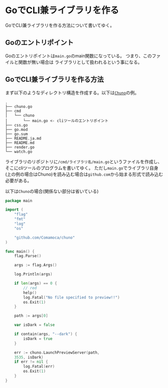 # GoでCLI兼ライブラリを作る

GoでCLI兼ライブラリを作る方法について書いてゆく。

## Goのエントリポイント

Goのエントリポイントは`main.go`のmain関数になっている。
つまり、このファイルと関数が無い場合は	ライブラリとして扱われるという事になる。

## GoでCLI兼ライブラリを作る方法

まず以下のようなディレクトリ構造を作成する。以下は[`Chuno`](https://github.com/Comamoca/chuno)の例。

```
.
├── chuno.go
├── cmd
│   └── chuno
│       └── main.go <- cliツールのエントリポイント
├── css.go
├── go.mod
├── go.sum
├── README.ja.md
├── README.md
├── render.go
└── watch.go
```

ライブラリのリポジトリに`/cmd/ライブラリ名/main.go`というファイルを作成し、そこにcliツールのプログラムを書いてゆく。
ただし`main.go`でライブラリ自身(上の例の場合はChuno)を読み込む場合は`github.com`から始まる形式で読み込む必要がある。

以下は`Chuno`の場合(関係ない部分は省いている)

```go
package main

import (
	"flag"
	"fmt"
	"log"
	"os"

	"github.com/Comamoca/chuno"
)

func main() {
	flag.Parse()

	args := flag.Args()

	log.Println(args)

	if len(args) == 0 {
		// red
		help()
		log.Fatal("No file specified to preview!!")
		os.Exit(1)
	}

	path := args[0]

	var isDark = false

	if contain(args, "--dark") {
		isDark = true
	}

	err := chuno.LaunchPreviewServer(path,
	3535, isDark)
	if err != nil {
		log.Fatal(err)
		os.Exit(1)
	}
}
```
